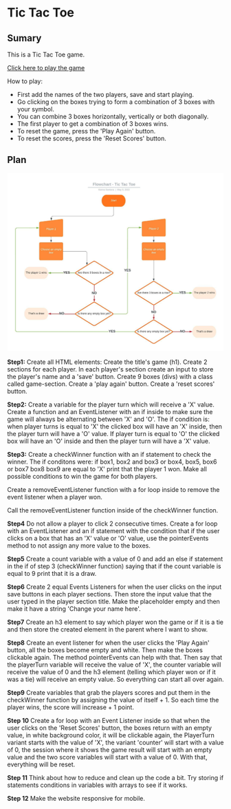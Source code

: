 # Tic Tac Toe

## Sumary

This is a Tic Tac Toe game.

<a href="https://karina-santana.github.io/tic-tac-toe/">Click here to play the game</a>

How to play:

- First add the names of the two players, save and start playing.
- Go clicking on the boxes trying to form a combination of 3 boxes with your symbol.
- You can combine 3 boxes horizontally, vertically or both diagonally.
- The first player to get a combination of 3 boxes wins.
- To reset the game, press the 'Play Again' button.
- To reset the scores, press the 'Reset Scores' button.

## Plan

<img src="./images/Flowchart_Tic_Tac_Toe.jpeg">

**Step1:**
Create all HTML elements:
Create the title's game (h1).
Create 2 sections for each player.
In each player's section create an input to store the player's name and a 'save' button.
Create 9 boxes (divs) with a class called game-section.
Create a 'play again' button.
Create a 'reset scores' button.

**Step2:**
Create a variable for the player turn which will receive a 'X' value.
Create a function and an EventListener with an if inside to make sure the game will always be alternating between 'X' and 'O'. 
The if condition is: when player turns is equal to 'X' the clicked box will have an 'X' inside, then the player turn will have a 'O' value. If player turn is equal to 'O' the clicked box will have an 'O' inside and then the player turn will have a 'X' value. 

**Step3:**
Create a checkWinner function with an if statement to check the winner. 
The if conditons were: if box1, box2 and box3 or box4, box5, box6 or box7 box8 box9 are equal to 'X' print that the player 1 won.
Make all possible conditions to win the game for both players.

Create a removeEventListener function with a for loop inside to remove the event listener when a player won.

Call the removeEventListener function inside of the checkWinner function.

**Step4**
Do not allow a player to click 2 consecutive times.
Create a for loop with an EventListener and an if statement with the condition that if the user clicks on a box that has an 'X' value or 'O' value, use the pointerEvents method to not assign any more value to the boxes.

**Step5**
Create a count variable with a value of 0 and add an else if statement in the if of step 3 (checkWinner function) saying that if the count variable is equal to 9 print that it is a draw.

**Step6**
Create 2 equal Events Listeners for when the user clicks on the input save buttons in each player sections. Then store the input value that the user typed in the player section title. Make the placeholder empty and then make it have a string 'Change your name here'.

**Step7**
Create an h3 element to say which player won the game or if it is a tie and then store the created element in the parent where I want to show.

**Step8**
Create an event listener for when the user clicks the 'Play Again' button, all the boxes become empty and white. Then make the boxes clickable again. The method pointerEvents can help with that. Then say that the playerTurn variable will receive the value of 'X', the counter variable will receive the value of 0 and the h3 element (telling which player won or if it was a tie) will receive an empty value. So everything can start all over again.

**Step9**
Create variables that grab the players scores and put them in the checkWinner function by assigning the value of itself + 1.
So each time the player wins, the score will increase + 1 point.

**Step 10**
Create a for loop with an Event Listener inside so that when the user clicks on the 'Reset Scores' button, the boxes return with an empty value, in white background color, it will be clickable again, the PlayerTurn variant starts with the value of 'X', the variant 'counter' will start with a value of 0, the session where it shows the game result will start with an empty value and the two score variables will start with a value of 0. With that, everything will be reset.

**Step 11**
Think about how to reduce and clean up the code a bit. Try storing if statements conditions in variables with arrays to see if it works.

**Step 12**
Make the website responsive for mobile.
